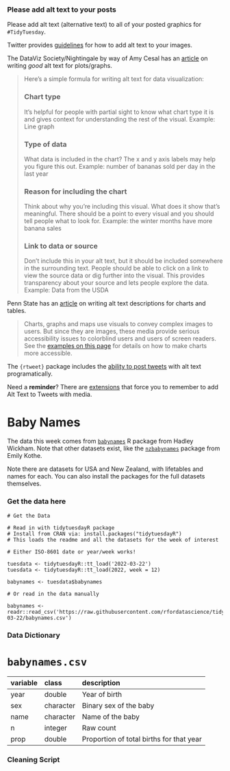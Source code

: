 ### Please add alt text to your posts

Please add alt text (alternative text) to all of your posted graphics for `#TidyTuesday`. 

Twitter provides [guidelines](https://help.twitter.com/en/using-twitter/picture-descriptions) for how to add alt text to your images.

The DataViz Society/Nightingale by way of Amy Cesal has an [article](https://medium.com/nightingale/writing-alt-text-for-data-visualization-2a218ef43f81) on writing _good_ alt text for plots/graphs.

> Here’s a simple formula for writing alt text for data visualization:
> ### Chart type
> It’s helpful for people with partial sight to know what chart type it is and gives context for understanding the rest of the visual.
> Example: Line graph
> ### Type of data
> What data is included in the chart? The x and y axis labels may help you figure this out.
> Example: number of bananas sold per day in the last year
> ### Reason for including the chart
> Think about why you’re including this visual. What does it show that’s meaningful. There should be a point to every visual and you should tell people what to look for.
> Example: the winter months have more banana sales
> ### Link to data or source
> Don’t include this in your alt text, but it should be included somewhere in the surrounding text. People should be able to click on a link to view the source data or dig further into the visual. This provides transparency about your source and lets people explore the data.
> Example: Data from the USDA

Penn State has an [article](https://accessibility.psu.edu/images/charts/) on writing alt text descriptions for charts and tables.

> Charts, graphs and maps use visuals to convey complex images to users. But since they are images, these media provide serious accessibility issues to colorblind users and users of screen readers. See the [examples on this page](https://accessibility.psu.edu/images/charts/) for details on how to make charts more accessible.

The `{rtweet}` package includes the [ability to post tweets](https://docs.ropensci.org/rtweet/reference/post_tweet.html) with alt text programatically.

Need a **reminder**? There are [extensions](https://chrome.google.com/webstore/detail/twitter-required-alt-text/fpjlpckbikddocimpfcgaldjghimjiik/related) that force you to remember to add Alt Text to Tweets with media.

# Baby Names

The data this week comes from [`babynames`](http://hadley.github.io/babynames/) R package from Hadley Wickham. Note that other datasets exist, like the [`nzbabynames`](https://github.com/ekothe/nzbabynames) package from Emily Kothe.

Note there are datasets for USA and New Zealand, with lifetables and names for each. You can also install the packages for the full datasets themselves.

### Get the data here

```{r}
# Get the Data

# Read in with tidytuesdayR package 
# Install from CRAN via: install.packages("tidytuesdayR")
# This loads the readme and all the datasets for the week of interest

# Either ISO-8601 date or year/week works!

tuesdata <- tidytuesdayR::tt_load('2022-03-22')
tuesdata <- tidytuesdayR::tt_load(2022, week = 12)

babynames <- tuesdata$babynames

# Or read in the data manually

babynames <- readr::read_csv('https://raw.githubusercontent.com/rfordatascience/tidytuesday/master/data/2022/2022-03-22/babynames.csv')

```
### Data Dictionary

# `babynames.csv`

|variable |class     |description |
|:--------|:---------|:-----------|
|year     |double    | Year of birth |
|sex      |character | Binary sex of the baby |
|name     |character | Name of the baby |
|n        |integer   | Raw count |
|prop     |double    | Proportion of total births for that year  |

### Cleaning Script

